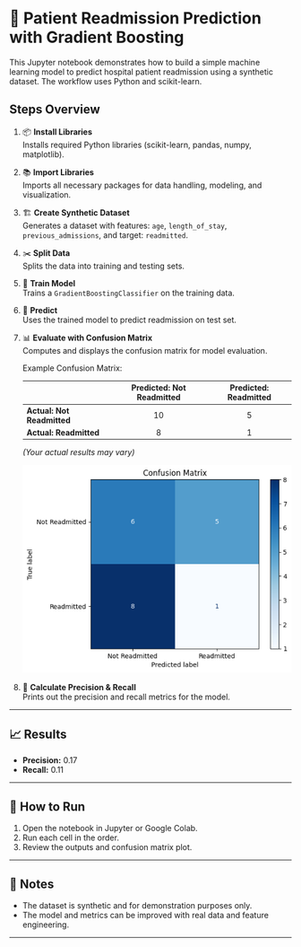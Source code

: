 # 🏥 Patient Readmission Prediction with Gradient Boosting

This Jupyter notebook demonstrates how to build a simple machine learning model to predict hospital patient readmission using a synthetic dataset. The workflow uses Python and scikit-learn.

## Steps Overview

1. 📦 **Install Libraries**  
   Installs required Python libraries (scikit-learn, pandas, numpy, matplotlib).

2. 📚 **Import Libraries**  
   Imports all necessary packages for data handling, modeling, and visualization.

3. 🏗️ **Create Synthetic Dataset**  
   Generates a dataset with features: `age`, `length_of_stay`, `previous_admissions`, and target: `readmitted`.

4. ✂️ **Split Data**  
   Splits the data into training and testing sets.

5. 🤖 **Train Model**  
   Trains a `GradientBoostingClassifier` on the training data.

6. 🔮 **Predict**  
   Uses the trained model to predict readmission on  test set.

7. 📊 **Evaluate with Confusion Matrix**  
   Computes and displays the confusion matrix for model evaluation.

   Example Confusion Matrix:

   |                | Predicted: Not Readmitted | Predicted: Readmitted |
   |----------------|:------------------------:|:--------------------:|
   | **Actual: Not Readmitted** |         10               |         5            |
   | **Actual: Readmitted**     |         8                |         1            |

   *(Your actual results may vary)*

   ![Confusion Matrix](output.png)

8. 🧮 **Calculate Precision & Recall**  
   Prints out the precision and recall metrics for the model.

---

 ## 📈 Results

- **Precision:** 0.17  
- **Recall:** 0.11  

---

## 🚀 How to Run

1. Open the notebook in Jupyter or Google Colab.
2. Run each cell in the order.
3. Review the outputs and confusion matrix plot.

---

## 📝 Notes

- The dataset is synthetic and for demonstration purposes only.
- The model and metrics can be improved with real data and feature engineering.

---
